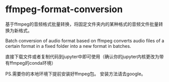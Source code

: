 # ffmpeg-format-conversion


基于ffmpeg的音频格式批量转换，将固定文件夹内的某种格式的音频文件批量转换为新格式。 

Batch conversion of audio format based on ffmpeg converts audio files of a certain format in a fixed folder into a new format in batches.

直接下载文件或者复制代码到jupyter中即可使用（确认你的jupyter内核更改为带有ffmpeg的conda环境）

PS.需要你的本地环境下提前安装好ffmpeg包。
安装方法请去google。


